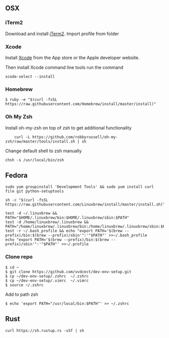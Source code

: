 ## OSX

### iTerm2
Download and install [iTerm2](https://www.iterm2.com/). Import profile from folder

### Xcode
Install [Xcode](https://developer.apple.com/xcode/) from the App store or the Apple developer website.

Then install Xcode command line tools run the command

    xcode-select --install  

### Homebrew
~~~~
$ ruby -e "$(curl -fsSL https://raw.githubusercontent.com/Homebrew/install/master/install)"

~~~~

### Oh My Zsh

Install oh-my-zsh on top of zsh to get additional functionality

~~~~
    curl -L https://github.com/robbyrussell/oh-my-zsh/raw/master/tools/install.sh | sh
~~~~
    
Change default shell to zsh manually
~~~~
chsh -s /usr/local/bin/zsh
~~~~

## Fedora

~~~~
sudo yum groupinstall 'Development Tools' && sudo yum install curl file git python-setuptools

sh -c "$(curl -fsSL https://raw.githubusercontent.com/Linuxbrew/install/master/install.sh)"

test -d ~/.linuxbrew && PATH="$HOME/.linuxbrew/bin:$HOME/.linuxbrew/sbin:$PATH"
test -d /home/linuxbrew/.linuxbrew && PATH="/home/linuxbrew/.linuxbrew/bin:/home/linuxbrew/.linuxbrew/sbin:$PATH"
test -r ~/.bash_profile && echo "export PATH='$(brew --prefix)/bin:$(brew --prefix)/sbin'":'"$PATH"' >>~/.bash_profile
echo "export PATH='$(brew --prefix)/bin:$(brew --prefix)/sbin'":'"$PATH"' >>~/.profile

~~~~


### Clone repo

~~~~
$ cd ~
$ git clone https://github.com/vvdcect/dev-env-setup.git
$ cp ~/dev-env-setup/.zshrc  ~/.zshrc
$ cp ~/dev-env-setup/.vimrc  ~/.vimrc 
$ source ~/.zshrc
~~~~
Add to path zsh
~~~~~
$ echo 'export PATH="/usr/local/bin:$PATH"' >> ~/.zshrc
~~~~~


## Rust 
~~~~
curl https://sh.rustup.rs -sSf | sh
~~~~
